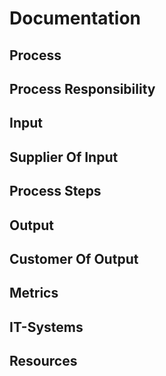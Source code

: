 # Documentation

## Process
<!-- 
instruction: "Your task is to generate a name for the given process."
format: "text"
example: "Order Process"
-->

## Process Responsibility
<!-- 
instruction: "Your task is to describe the given process in maximal 3 sentences."
format: "text"
example: "This process describes the steps that take place from the receipt of an order to the delivery of the goods."
-->

## Input
<!--
instruction: "Your task is to list all inputParameter in the given process."
format: "unordered list"
example: [
    "Customer Information",
    "Desired date of delivery"
]
-->

## Supplier Of Input
<!--
instruction: "Your task is to define from where the inputs come from."
format: "unordered list"
example: [
    "Order"
]
-->

## Process Steps
<!--
instruction: "Your task is to list the process steps in their correct order.",
format: "ordered list",
example: [
    "Order received",
    "Order checked",
    "If ok, send order confirmation",
    "If no, send cancellation",
    "Deliver goods"
]
-->

## Output
<!--
instruction: "Your task is to list all outputParameter in the given process.",
format: "unordered list",
example: [
    "Bill of delivery"
]
-->

## Customer Of Output
<!--
instruction: "Your task is to define who consumes the output.",
format: "unordered list",
example: [
    "Accounting"
]
-->

## Metrics
<!--
instruction: "Your task is to define plausible metrics for the given process.",
format: "unordered list",
example: [
    "Time taken from receiving the order to deliver the goods",
    "Number of deliveries"
]
-->

## IT-Systems
<!--
instruction: "Your task is to define which different IT-Systems are involved in the given process.",
format: "unordered list",
example: [
    "ERP-System"
]
-->

## Resources
<!--
instruction: "Your task is to define which resources are needed from the given process.",
format: "unordered list",
example: [
    "Order Processing Department",
    "Goods Issuing Department"
]
-->
